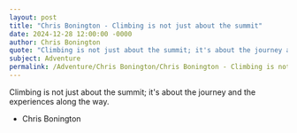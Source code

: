 ```yaml
---
layout: post
title: "Chris Bonington - Climbing is not just about the summit"
date: 2024-12-28 12:00:00 -0000
author: Chris Bonington
quote: "Climbing is not just about the summit; it's about the journey and the experiences along the way."
subject: Adventure
permalink: /Adventure/Chris Bonington/Chris Bonington - Climbing is not just about the summit
---
```


Climbing is not just about the summit; it's about the journey and the experiences along the way.

- Chris Bonington
